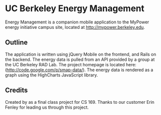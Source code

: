 UC Berkeley Energy Management
=============================
Energy Management is a companion mobile application to the MyPower energy initiative campus site,
located at http://mypower.berkeley.edu.

Outline
-------
The application is written using jQuery Mobile on the frontend, and Rails on the backend.
The energy data is pulled from an API provided by a group at the UC Berkeley RAD Lab.  The 
project homepage is located here: (http://code.google.com/p/smap-data/).  The energy data is
rendered as a graph using the HighCharts JavaScript library.

Credits
-------
Created by as a final class project for CS 169.
Thanks to our customer Erin Fenley for leading us through this project.